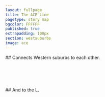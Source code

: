 ```yaml
---
layout: fullpage
title: The ACE Line
pagetype: story map
bgcolor: FFFFFF
published: true
extrapadding: 100px
section: westsuburbs
image: ace
---
```

<div class="mapstage"></div>
## Connects Western suburbs to each other. 
<br><br><br>
<br><br><br>
## And to the L.
